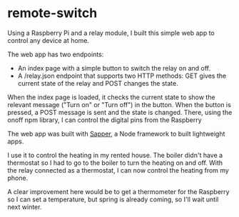 # remote-switch

Using a Raspberry Pi and a relay module, I built this simple web app to control any device at home.

The web app has two endpoints:

- An index page with a simple button to switch the relay on and off. 
- A /relay.json endpoint that supports two HTTP methods: GET gives the current state of the relay and POST changes the state.

When the index page is loaded, it checks the current state to show the relevant message ("Turn on" or "Turn off") in the button. When the button is pressed, a POST message is sent and the state is changed. There, using the onoff npm library, I can control the digital pins from the Raspberry

The web app was built with [Sapper](https://sapper.svelte.dev/docs/), a Node framework to built lightweight apps.

I use it to control the heating in my rented house. The boiler didn't have a thermostat so I had to go to the boiler to turn the heating on and off. With the relay connected as a thermostat, I can now control the heating from my phone.

A clear improvement here would be to get a thermometer for the Raspberry so I can set a temperature, but spring is already coming, so I'll wait until next winter.
